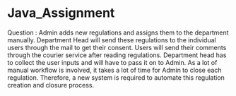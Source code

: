 # Java_Assignment

Question :
Admin adds new regulations and assigns them to the department manually.
Department Head will send these regulations to the individual users through the mail to get their consent. 
Users will send their comments through the courier service after reading regulations. 
Department head has to collect the user inputs and will have to pass it on to Admin. 
As a lot of manual workflow is involved, it takes a lot of time for Admin to close each regulation. 
Therefore, a new system is required to automate this regulation creation and closure process.

